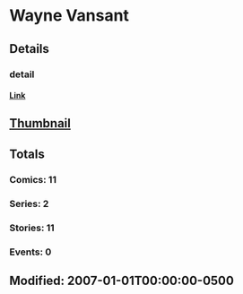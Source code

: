 # Wayne  Vansant 
## Details
### detail
#### [Link](http://marvel.com/comics/creators/9666/wayne_vansant?utm_campaign=apiRef&utm_source=225578a89fc76f3d20fbffda5d17a88d)
## [Thumbnail](http://i.annihil.us/u/prod/marvel/i/mg/b/40/image_not_available.jpg)
## Totals
### Comics: 11
### Series: 2
### Stories: 11
### Events: 0
## Modified: 2007-01-01T00:00:00-0500